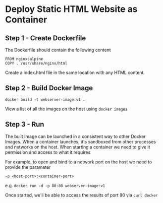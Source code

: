 # Deploy Static HTML Website as Container

## Step 1 - Create Dockerfile
The Dockerfile should contain the following content
```
FROM nginx:alpine
COPY . /usr/share/nginx/html
```
Create a index.html file in the same location with any HTML content.

## Step 2 - Build Docker Image
`docker build -t webserver-image:v1 .`

View a list of all the images on the host using `docker images`

## Step 3 - Run
The built Image can be launched in a consistent way to other Docker Images. When a container launches, it's sandboxed from other processes and networks on the host. When starting a container we need to give it permission and access to what it requires.

For example, to open and bind to a network port on the host we need to provide the parameter 

`-p <host-port>:<container-port>`

e.g. `docker run -d -p 80:80 webserver-image:v1`

Once started, we'll be able to access the results of port 80 via `curl docker`

